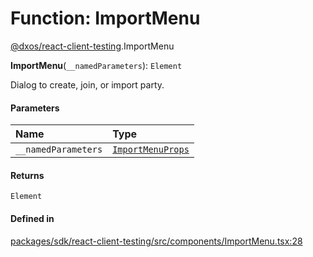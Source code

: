 # Function: ImportMenu

[@dxos/react-client-testing](../modules/dxos_react_client_testing.md).ImportMenu

**ImportMenu**(`__namedParameters`): `Element`

Dialog to create, join, or import party.

#### Parameters

| Name | Type |
| :------ | :------ |
| `__namedParameters` | [`ImportMenuProps`](../interfaces/dxos_react_client_testing.ImportMenuProps.md) |

#### Returns

`Element`

#### Defined in

[packages/sdk/react-client-testing/src/components/ImportMenu.tsx:28](https://github.com/dxos/dxos/blob/main/packages/sdk/react-client-testing/src/components/ImportMenu.tsx#L28)
